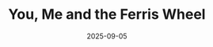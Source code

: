 ---
title: "You, Me and the Ferris Wheel"
date: 2025-09-05
description: "Song by Ginosko + Video by omar o'sullivan"
video_url: "https://vimeo.com/24947444?share=copy#t=0"
video_type: "vimeo"
featured: true
featured_date: 2025-09-08T19:31:00Z
order: 2
---